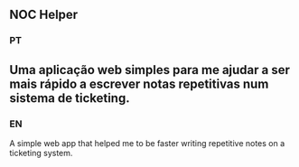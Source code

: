## NOC Helper

### PT 
Uma aplicação web simples para me ajudar a ser mais rápido a escrever notas repetitivas num sistema de ticketing.
---
### EN
A simple web app that helped me to be faster writing repetitive notes on a ticketing system.
